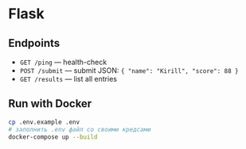 # Flask
## Endpoints
- `GET /ping` — health-check
- `POST /submit` — submit JSON: `{ "name": "Kirill", "score": 88 }`
- `GET /results` — list all entries

## Run with Docker
```bash
cp .env.example .env
# заполнить .env файл со своими кредсами
docker-compose up --build
```